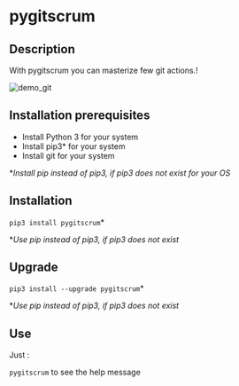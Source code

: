 # pygitscrum

## Description

With pygitscrum you can masterize few git actions.!

![demo_git](https://user-images.githubusercontent.com/45128847/137622385-fc899954-223c-4e14-9b4e-9f60492eb293.gif)

## Installation prerequisites

- Install Python 3 for your system
- Install pip3* for your system
- Install git for your system

*_Install pip instead of pip3, if pip3 does not exist for your OS_
## Installation

``pip3 install pygitscrum``*

*_Use pip instead of pip3, if pip3 does not exist_

## Upgrade

``pip3 install --upgrade pygitscrum``*

*_Use pip instead of pip3, if pip3 does not exist_

## Use

Just :

``pygitscrum`` to see the help message
